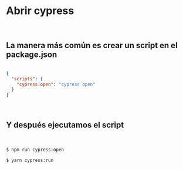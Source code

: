 
# Abrir cypress

<br>

## La manera más común es crear un script en el package.json


```json

{
  "scripts": {
    "cypress:open": "cypress open"
  }
}

```

<br>

## Y después ejecutamos el script

<br>

```bash
$ npm run cypress:open
```
```bash
$ yarn cypress:run
```

